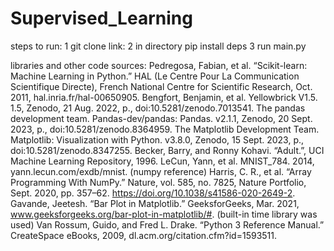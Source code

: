 # Supervised_Learning

steps to run:
1 git clone link:
2 in directory pip install deps
3 run main.py

libraries and other code sources:
Pedregosa, Fabian, et al. “Scikit-learn: Machine Learning in Python.” HAL (Le Centre Pour La Communication Scientifique Directe), French National Centre for Scientific Research, Oct. 2011, hal.inria.fr/hal-00650905.
Bengfort, Benjamin, et al. Yellowbrick V1.5. 1.5, Zenodo, 21 Aug. 2022, p., doi:10.5281/zenodo.7013541.
The pandas development team. Pandas-dev/pandas: Pandas. v2.1.1, Zenodo, 20 Sept. 2023, p., doi:10.5281/zenodo.8364959.
The Matplotlib Development Team. Matplotlib: Visualization with Python. v3.8.0, Zenodo, 15 Sept. 2023, p., doi:10.5281/zenodo.8347255.
Becker, Barry, and Ronny Kohavi. “Adult.”, UCI Machine Learning Repository, 1996.
LeCun, Yann, et al. MNIST_784. 2014, yann.lecun.com/exdb/mnist.
(numpy reference)     Harris, C. R., et al. “Array Programming With NumPy.” Nature, vol. 585, no. 7825, Nature Portfolio, Sept. 2020, pp. 357–62. https://doi.org/10.1038/s41586-020-2649-2.
Gavande, Jeetesh. “Bar Plot in Matplotlib.” GeeksforGeeks, Mar. 2021, www.geeksforgeeks.org/bar-plot-in-matplotlib/#.
(built-in time library was used)     Van Rossum, Guido, and Fred L. Drake. “Python 3 Reference Manual.” CreateSpace eBooks, 2009, dl.acm.org/citation.cfm?id=1593511.
